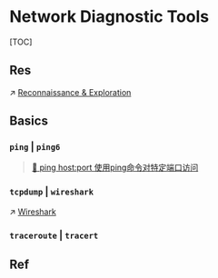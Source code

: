 # Network Diagnostic Tools

[TOC]



## Res
↗ [Reconnaissance & Exploration](../../../../../CyberSecurity/☠️%20Kill%20Chain/🤔%20Pen-testing%20Tools/Reconnaissance%20&%20Exploration/Reconnaissance%20&%20Exploration.md)



## Basics
### `ping` | `ping6`

> [📜 ping host:port 使用ping命令对特定端口访问](https://blog.csdn.net/allway2/article/details/106961916)


### `tcpdump` | `wireshark`
↗ [Wireshark](Wireshark/Wireshark.md)


### `traceroute` | `tracert`



## Ref